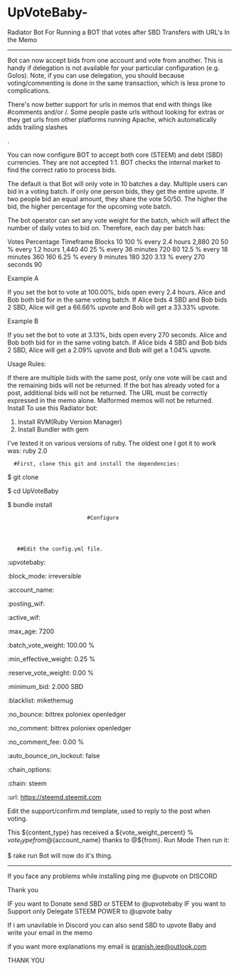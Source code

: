 # UpVoteBaby-
Radiator Bot For Running a BOT that votes after SBD Transfers with URL's In the Memo


_________________________________________________________________________________________________________________________________________

Bot can now accept bids from one account and vote from another. This is handy if delegation is not available for your particular configuration (e.g. Golos). Note, if you can use delegation, you should because voting/commenting is done in the same transaction, which is less prone to complications.




There's now better support for urls in memos that end with things like #comments and/or /. Some people paste urls without looking for extras or they get urls from other platforms running Apache, which automatically adds trailing slashes

.

You can now configure BOT to accept both core (STEEM) and debt (SBD) currencies. They are not accepted 1:1. BOT checks the internal market to find the correct ratio to process bids.







The default is that Bot will only vote in 10 batches a day. Multiple users can bid in a voting batch. 
If only one person bids, they get the entire upvote. 
If two people bid an equal amount, they share the vote 50/50. 
The higher the bid, the higher percentage for the upcoming vote batch.

The bot operator can set any vote weight for the batch, which will affect the number of daily votes to bid on. Therefore, each day per batch has:

Votes	Percentage	       Timeframe	              Blocks
10	100 %	           every 2.4 hours	        2,880
20	50 %	           every 1.2 hours	        1,440
40	25 %	           every 36 minutes	        720
80	12.5 %	     every 18 minutes	        360
160	6.25 %	     every 9 minutes	        180
320	3.13 %	     every 270 seconds	        90



Example A

If you set the bot to vote at 100.00%, bids open every 2.4 hours. Alice and Bob both bid for in the same voting batch. If Alice bids 4 SBD and Bob bids 2 SBD, Alice will get a 66.66% upvote and Bob will get a 33.33% upvote.

Example B

If you set the bot to vote at 3.13%, bids open every 270 seconds. Alice and Bob both bid for in the same voting batch. If Alice bids 4 SBD and Bob bids 2 SBD, Alice will get a 2.09% upvote and Bob will get a 1.04% upvote.


Usage Rules:

If there are multiple bids with the same post, only one vote will be cast and the remaining bids will not be returned.
If the bot has already voted for a post, additional bids will not be returned.
The URL must be correctly expressed in the memo alone. Malformed memos will not be returned.
Install
To use this Radiator bot:
1) Install RVM(Ruby Version Manager)
2) Install Bundler with gem

I've tested it on various versions of ruby. The oldest one I got it to work was: ruby 2.0 



      #First, clone this git and install the dependencies:



$ git clone  

$ cd UpVoteBaby

$ bundle install




                             #Configure




       ##Edit the config.yml file.
       
:upvotebaby:

  :block_mode: irreversible
  
  :account_name: <voting account name here>
      
  :posting_wif: <posting wif here>
      
  :active_wif: <active wif here>
      
  :max_age: 7200
  
  :batch_vote_weight: 100.00 %
  
  :min_effective_weight: 0.25 %
  
  :reserve_vote_weight: 0.00 %
  
  :minimum_bid: 2.000 SBD
  
  :blacklist: mikethemug
  
  :no_bounce: bittrex poloniex openledger
  
  :no_comment: bittrex poloniex openledger
  
  :no_comment_fee: 0.00 %
  
  :auto_bounce_on_lockout: false
  
  
:chain_options:

  :chain: steem
  
  :url: https://steemd.steemit.com
  
  
      
     
     
     
Edit the support/confirm.md template, used to reply to the post when voting.

This ${content_type} has received a ${vote_weight_percent} % ${vote_type} from @${account_name} thanks to @${from}.
Run Mode
Then run it:

$ rake run
Bot will now do it's thing. 

________________________________________________________________________________________________________________________________________

If you face any problems while installing  ping me @upvote on DISCORD   



Thank you 

IF you want to Donate   send SBD or STEEM to @upvotebaby 
IF you want to Support only  Delegate STEEM POWER to @upvote baby 

If i am unavilable in Discord   you can also send SBD to upvote Baby and write your email in the memo   

if you want more explanations  my email is pranish.jee@outlook.com


THANK YOU

